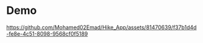 # Demo

https://github.com/Mohamed02Emad/Hike_App/assets/81470639/f37b1d4d-fe8e-4c51-8098-9568cf0f5189
